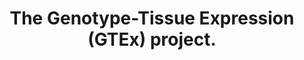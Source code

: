 ---
authors: GTEx Consortium
carousel: false
dccs:
- GTEx
doi: 10.1038/ng.2653
featured: false
issue: '6'
journal: Nature genetics
keywords: '["Gene Expression Profiling", "Gene Expression", "Government Programs",
  "Organ Specificity", "Tissue Banks", "Molecular Sequence Annotation", "Consensus
  Development Conferences, NIH as Topic", "Quantitative Trait Loci", "United States",
  "Genome-Wide Association Study", "Humans"]'
landmark: true
layout: ../../layouts/Publication.astro
page: 580-5
pmcid: PMC4010069
pmid: 23715323
title: The Genotype-Tissue Expression (GTEx) project.
volume: '45'
year: 2013

---